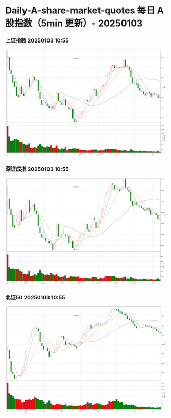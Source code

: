 
# Daily-A-share-market-quotes 每日 A 股指数（5min 更新）- 20250103

### 上证指数 20250103 10:55
![](./fig/2025/1/20250103-sh000001.png)

### 深证成指 20250103 10:55
![](./fig/2025/1/20250103-sz399001.png)

### 北证50 20250103 10:55
![](./fig/2025/1/20250103-bj899050.png)
